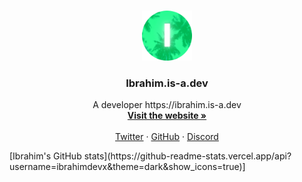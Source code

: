 <!-- PROJECT LOGO -->
<br />
<p align="center">
  <a href="https://github.com/othneildrew/Best-README-Template">
    <img src="images/B2DE5402-E805-40A0-82E0-BF1856927954.png" alt="Logo" width="80" height="80">
  </a>

  <h3 align="center">Ibrahim.is-a.dev</h3>

  <p align="center">
     A developer https://ibrahim.is-a.dev
    <br />
    <a href="https://ibrahim.is-a.dev"><strong>Visit the website »</strong></a>
    <br />
    <br />
    <a href="https://twitter.com/ibrahimdevx">Twitter</a>
    ·
    <a href="https://github.com/ibrahimdevx">GitHub</a>
    ·
    <a href="https://discord.st/ibrahimshangout">Discord</a>
  </p>
</p>
[Ibrahim's GitHub stats](https://github-readme-stats.vercel.app/api?username=ibrahimdevx&theme=dark&show_icons=true)]
